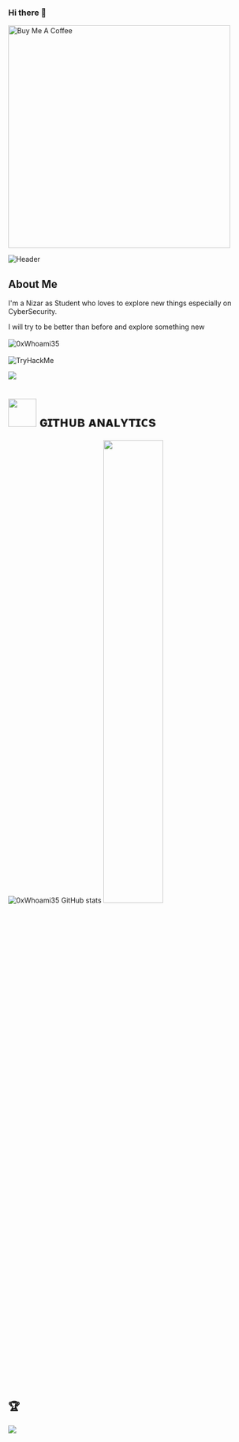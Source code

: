 ### Hi there 👋
<a href="https://buymeacoffee.com/ardian0917s" target="_blank"><img src="https://cdn.buymeacoffee.com/buttons/default-yellow.png" alt="Buy Me A Coffee" width="450" ></a>


<div align="left">
  <img src="https://raw.githubusercontent.com/ThatNotEasy/ThatNotEasy/main/resources/github-header-image.png" alt="Header">
</div>




## About Me

I'm a Nizar as Student who loves to explore new things especially on CyberSecurity.

I will try to be better than before and explore something new <br><br>
![0xWhoami35](https://www.hackthebox.com/badge/image/849443)
<br><br><img src="https://tryhackme-badges.s3.amazonaws.com/zx01.png" alt="TryHackMe" align= "center">



[<img src="https://github.com/ThatNotEasy/ThatNotEasy/blob/main/resources/hr.gif"/>](https://github.com/ThatNotEasy)

<h1> <img src = "https://github.com/ThatNotEasy/ThatNotEasy/blob/main/resources/analytics.webp" width="57px"> ɢɪᴛʜᴜʙ ᴀɴᴀʟʏᴛɪᴄs </h1>

![0xWhoami35 GitHub stats](https://github-readme-stats.vercel.app/api?username=0xWhoami35&show_icons=true&theme=radical)
[<img src="https://github-readme-streak-stats.herokuapp.com/?user=0xWhoami35&theme=radical&hide_border=True&bg_color=000000" width="49%">](https://github.com/ThatNotEasy)

## 🏆
![](https://github-profile-trophy.vercel.app/?username=0xWhoami35&theme=discord&no-frame=false&no-bg=false&margin-w=4)
<!-- Proudly created with GPRM ( https://gprm.itsvg.in ) -->



